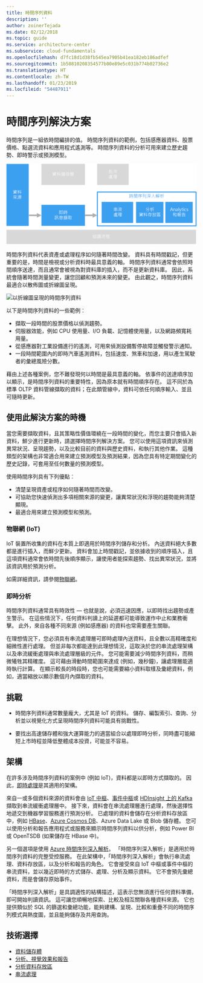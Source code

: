 ```yaml
---
title: 時間序列資料
description: ''
author: zoinerTejada
ms.date: 02/12/2018
ms.topic: guide
ms.service: architecture-center
ms.subservice: cloud-fundamentals
ms.openlocfilehash: d7fc18d1d38fb545ea7905b41ea182eb186adfef
ms.sourcegitcommit: 1b50810208354577b00e89e5c031b774b02736e2
ms.translationtype: HT
ms.contentlocale: zh-TW
ms.lasthandoff: 01/23/2019
ms.locfileid: "54487911"
---
```

# <a name="time-series-solutions"></a>時間序列解決方案

時間序列是一組依時間編排的值。 時間序列資料的範例，包括感應器資料、股票價格、點選流資料和應用程式遙測等。 時間序列資料的分析可用來建立歷史趨勢、即時警示或預測模型。

![時間序列深入解析](./images/time-series-insights.png)

時間序列資料代表資產或處理程序如何隨著時間改變。 資料具有時間戳記，但更重要的是，時間是檢視或分析資料時最具意義的軸。 時間序列資料通常會依照時間順序送達，而且通常會被視為對資料庫的插入，而不是更新資料庫。 因此，系統會隨著時間測量變更，讓您回顧和預測未來的變更。 由此觀之，時間序列資料最適合以散佈圖或折線圖呈現。

![以折線圖呈現的時間序列資料](./images/time-series-chart.png)

以下是時間序列資料的一些範例：

- 擷取一段時間的股票價格以偵測趨勢。
- 伺服器效能，例如 CPU 使用量、I/O 負載、記憶體使用量，以及網路頻寬耗用量。
- 從感應器對工業設備進行的遙測，可用來偵測設備暫停故障並觸發警示通知。
- 一段時間範圍內的即時汽車遙測資料，包括速度、煞車和加速，用以產生駕駛者的彙總風險分數。

藉由上述各種案例，您不難發現何以時間是最具意義的軸。 依事件的送達順序加以顯示，是時間序列資料的重要特性，因為原本就有時間順序存在。 這不同於為標準 OLTP 資料管線擷取的資料；在此類管線中，資料可依任何順序輸入、並且可隨時更新。

## <a name="when-to-use-this-solution"></a>使用此解決方案的時機

當您需要擷取資料，且其策略性價值環繞在一段時間的變化，而您主要只會插入新資料，鮮少進行更新時，請選擇時間序列解決方案。 您可以使用這項資訊來偵測異常狀況、呈現趨勢，以及比較目前的資料與歷史資料，和執行其他作業。 這種類型的架構也非常適合用來建立預測模型及預測結果，因為您具有特定期間變化的歷史記錄，可套用至任何數量的預測模型。

使用時間序列具有下列優點︰

- 清楚呈現資產或程序如何隨著時間而改變。
- 可協助您快速偵測出多項相關來源的變更，讓異常狀況和浮現的趨勢能夠清楚顯現。
- 最適合用來建立預測模型和預測。

### <a name="internet-of-things-iot"></a>物聯網 (IoT)

IoT 裝置所收集的資料在本質上即適用於時間序列儲存和分析。 內送資料絕大多數都是進行插入，而鮮少更新。 資料會加上時間戳記，並依據收到的順序插入，且這項資料通常會依時間先後順序顯示，讓使用者能探索趨勢、找出異常狀況，並將該資訊用於預測分析。

如需詳細資訊，請參閱[物聯網](../big-data/index.md#internet-of-things-iot)。

### <a name="real-time-analytics"></a>即時分析

時間序列資料通常具有時效性 &mdash; 也就是說，必須迅速因應，以即時找出趨勢或產生警示。 在這些情況下，任何資料判讀上的延遲都可能導致運作中止和業務衝擊。 此外，來自各種不同來源 (例如感應器) 的資料也常需要產生關聯。

在理想情況下，您必須具有串流處理層可即時處理內送資料，且全數以高精確度和細微性進行處理。 但並非每次都能達到此理想情況，這取決於您的串流處理架構以及串流緩衝處理與串流處理層級的元件。 您可能需要減少時間序列資料，而稍微犧牲其精確度。 這可藉由滑動時間範圍來達成 (例如，幾秒鐘)，讓處理層能適時執行計算。 在顯示較長的時段時，您也可能需要縮小資料取樣及彙總資料，例如，適當縮放以顯示數個月內擷取的資料。

## <a name="challenges"></a>挑戰

- 時間序列資料通常數量龐大，尤其是 IoT 的資料。 儲存、編製索引、查詢、分析並以視覺化方式呈現時間序列資料可能具有挑戰性。

- 要找出高速儲存體和強大運算能力的適當組合以處理即時分析，同時盡可能縮短上市時程並降低整體成本投資，可能並不容易。

## <a name="architecture"></a>架構

在許多涉及時間序列資料的案例中 (例如 IoT)，資料都是以即時方式擷取的。 因此，[即時處理](../big-data/real-time-processing.md)是其適用的架構。

來自一或多個資料來源的資料會由 [IoT 中樞](/azure/iot-hub/)、[事件中樞](/azure/event-hubs/)或 [HDInsight 上的 Kafka](/azure/hdinsight/kafka/apache-kafka-introduction) 擷取到串流緩衝處理層中。 接下來，資料會在串流處理層進行處理，然後選擇性地遞交到機器學習服務進行預測分析。 已處理的資料會儲存在分析資料存放區中，例如 [HBase](/azure/hdinsight/hbase/apache-hbase-overview)、[Azure Cosmos DB](/azure/cosmos-db/)、Azure Data Lake 或 Blob 儲存體。 您可以使用分析和報告應用程式或服務來顯示時間序列資料以供分析，例如 Power BI 或 OpenTSDB (如果儲存在 HBase 中)。

另一個選項是使用 [Azure 時間序列深入解析](/azure/time-series-insights/)。 「時間序列深入解析」是適用於時間序列資料的完整受控服務。 在此架構中，「時間序列深入解析」會執行串流處理、資料存放區，以及分析和報告的角色。 它會接受來自 IoT 中樞或事件中樞的串流資料，並以幾近即時的方式儲存、處理、分析及顯示資料。 它不會預先彙總資料，而是會儲存原始事件。

「時間序列深入解析」是具調適性的結構描述，這表示您無須進行任何資料準備，即可開始判讀資訊。 這可讓您順暢地探索、比較及相互關聯各種資料來源。 它也提供類似於 SQL 的篩選和彙總功能，能夠建構、呈現、比較和重疊不同的時間序列模式與熱度圖，並且能夠儲存及共用查詢。

## <a name="technology-choices"></a>技術選擇

- [資料儲存體](../technology-choices/data-storage.md)
- [分析、視覺效果和報告](../technology-choices/analysis-visualizations-reporting.md)
- [分析資料存放區](../technology-choices/analytical-data-stores.md)
- [串流處理](../technology-choices/stream-processing.md)